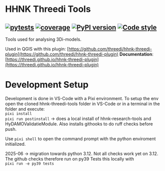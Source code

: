 # HHNK Threedi Tools

[![pytests](https://github.com/threedi/hhnk-threedi-tools/actions/workflows/pytests_threedi_tools.yml/badge.svg)](https://github.com/threedi/hhnk-threedi-tools/actions/workflows/pytests_threedi_tools.yml)
[![coverage](https://img.shields.io/codecov/c/github/threedi/hhnk-threedi-tools)](https://codecov.io/github/threedi/hhnk-threedi-tools)
[![PyPI version](https://badge.fury.io/py/hhnk-threedi-tools.svg)](https://pypi.org/project/hhnk-threedi-tools/)
[![Code style](https://img.shields.io/badge/code%20style-ruff-D7FF64)](https://github.com/astral-sh/ruff)
---

Tools used for analysing 3Di-models.

Used in QGIS with this plugin:
[https://github.com/threedi/hhnk-threedi-plugin](https://github.com/threedi/hhnk-threedi-plugin)
**Documentation**: [https://threedi.github.io/hhnk-threedi-plugin](https://threedi.github.io/hhnk-threedi-plugin)


# Development Setup
Development is done in VS-Code with a Pixi environment.
To setup the env open the cloned hhnk-threedi-tools folder in VS-Code or in a terminal in the folder and execute:\
`pixi install`\
`pixi run postinstall` -> does a local install of hhnk-research-tools and HyDAMOValidatieModule. Also installs githooks to do ruff checks before push.

Use `pixi shell` to open the command prompt with the python enviroment initialized.

2025-06 -> migration towards python 3.12.
Not all checks work yet on 3.12. The github checks therefore run on py39
Tests this locally with\
`pixi run -e py39 tests`
